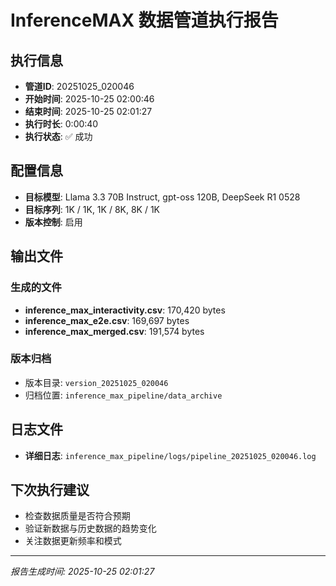 # InferenceMAX 数据管道执行报告

## 执行信息
- **管道ID**: 20251025_020046
- **开始时间**: 2025-10-25 02:00:46
- **结束时间**: 2025-10-25 02:01:27
- **执行时长**: 0:00:40
- **执行状态**: ✅ 成功

## 配置信息
- **目标模型**: Llama 3.3 70B Instruct, gpt-oss 120B, DeepSeek R1 0528
- **目标序列**: 1K / 1K, 1K / 8K, 8K / 1K
- **版本控制**: 启用

## 输出文件
### 生成的文件
- **inference_max_interactivity.csv**: 170,420 bytes
- **inference_max_e2e.csv**: 169,697 bytes
- **inference_max_merged.csv**: 191,574 bytes

### 版本归档
- 版本目录: `version_20251025_020046`
- 归档位置: `inference_max_pipeline/data_archive`


## 日志文件
- **详细日志**: `inference_max_pipeline/logs/pipeline_20251025_020046.log`

## 下次执行建议
- 检查数据质量是否符合预期
- 验证新数据与历史数据的趋势变化
- 关注数据更新频率和模式

---

*报告生成时间: 2025-10-25 02:01:27*
